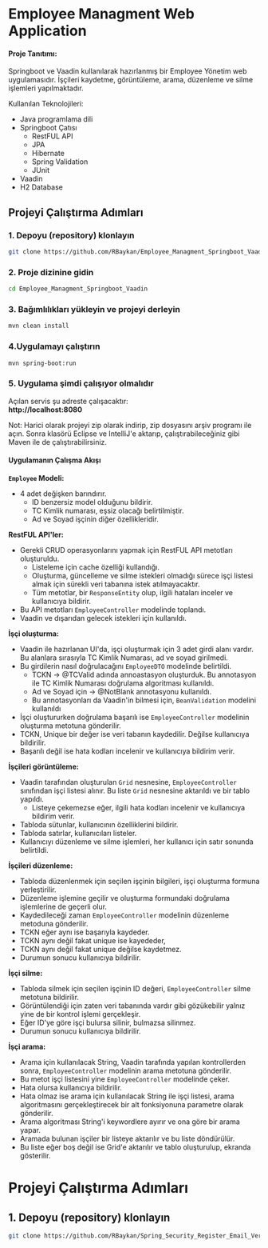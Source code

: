# Employee Managment Web Application

#### **Proje Tanıtımı:**
Springboot ve Vaadin kullanılarak hazırlanmış bir Employee Yönetim web uygulamasıdır. İşçileri kaydetme, görüntüleme, arama, düzenleme ve silme işlemleri yapılmaktadır. 

Kullanılan Teknolojileri:
- Java programlama dili
- Springboot Çatısı 
	- RestFUL API
	- JPA
	- Hibernate
	- Spring Validation
	- JUnit
- Vaadin
- H2 Database


## Projeyi Çalıştırma Adımları  
### 1️. Depoyu (repository) klonlayın  
```sh
git clone https://github.com/RBaykan/Employee_Managment_Springboot_Vaadin.git
```  

### 2️. Proje dizinine gidin  
```sh
cd Employee_Managment_Springboot_Vaadin
```  

### 3️. Bağımlılıkları yükleyin ve projeyi derleyin  
```sh
mvn clean install
```  

### 4️.Uygulamayı çalıştırın  
```sh
mvn spring-boot:run
```  

### 5️. Uygulama şimdi çalışıyor olmalıdır  
Açılan servis şu adreste çalışacaktır:  
 **http://localhost:8080**  

 Not: Harici olarak projeyi zip olarak indirip, zip dosyasını arşiv programı ile açın.
 Sonra klasörü Eclipse ve IntelliJ'e aktarıp, çalıştırabileceğiniz gibi Maven ile de çalıştırabilirsiniz.


#### **Uygulamanın Çalışma Akışı**

**`Employee` Modeli:**
- 4 adet değişken barındırır.
	- ID benzersiz model olduğunu bildirir.
	- TC Kimlik numarası, eşsiz olacağı belirtilmiştir.
	- Ad ve Soyad işçinin diğer özellikleridir.

**RestFUL API'ler:**
- Gerekli CRUD operasyonlarını yapmak için RestFUL API metotları oluşturuldu.
	- Listeleme için cache özelliği kullandığı. 
	- Oluşturma, güncelleme ve silme istekleri olmadığı sürece işçi listesi almak için sürekli veri tabanına istek atılmayacaktır.
	- Tüm metotlar, bir `ResponseEntity` olup, ilgili hataları inceler ve kullanıcıya bildirir.
- Bu API metotları `EmployeeController` modelinde toplandı.
- Vaadin ve dışarıdan gelecek istekleri için kullanıldı.

**İşçi oluşturma:**
- Vaadin ile hazırlanan UI'da, işçi oluşturmak için 3 adet girdi alanı vardır. Bu alanlara sırasıyla TC Kimlik Numarası, ad ve soyad girilmedi. 
- Bu girdilerin nasıl doğrulacağını `EmployeeDTO` modelinde belirtildi.
	- TCKN -> @TCValid adında annoastasyon oluşturduk. Bu annotasyon ile TC Kimlik Numarası doğrulama algoritması kullanıldı.
	- Ad ve Soyad için -> @NotBlank annotasyonu kullanıldı.
	- Bu annotasyonları da Vaadin'in bilmesi için, `BeanValidation` modelini kullanıldı
- İşçi oluştururken doğrulama başarılı ise `EmployeeController` modelinin oluşturma metotuna gönderilir. 
- TCKN, Unique bir değer ise veri tabanın kaydedilir. Değilse kullanıcıya bildirilir.
- Başarılı değil ise hata kodları incelenir ve kullanıcıya bildirim verir.

**İşçileri görüntüleme:**
- Vaadin tarafından oluşturulan `Grid` nesnesine, `EmployeeController` sınıfından işçi listesi alınır. Bu liste `Grid` nesnesine aktarıldı ve bir tablo yapıldı.
	- Listeye çekemezse eğer, ilgili hata kodları incelenir ve kullanıcıya bildirim verir.
- Tabloda sütunlar, kullanıcının özelliklerini bildirir.
- Tabloda satırlar, kullanıcıları listeler.
- Kullanıcıyı düzenleme ve silme işlemleri, her kullanıcı için satır sonunda belirtildi.


**İşçileri düzenleme:**
- Tabloda düzenlenmek için seçilen işçinin bilgileri, işçi oluşturma formuna yerleştirilir.
- Düzenleme işlemine geçilir ve oluşturma formundaki doğrulama işlemlerine de geçerli olur.
- Kaydedileceği zaman `EmployeeController` modelinin düzenleme metoduna gönderilir.
- TCKN eğer aynı ise başarıyla kaydeder.
- TCKN aynı değil fakat unique ise kayededer, 
- TCKN aynı değil fakat unique değilse kaydetmez.
- Durumun sonucu kullanıcıya bildirilir.

**İşçi silme:**
- Tabloda silmek için seçilen işçinin ID değeri, `EmployeeController` silme metotuna bildirilir.
- Görüntülendiği için zaten veri tabanında vardır gibi gözükebilir yalnız yine de bir kontrol işlemi gerçekleşir.
- Eğer ID'ye göre işçi bulursa silinir, bulmazsa silinmez.
- Durumun sonucu kullanıcıya bildirilir.

**İşçi arama:**

- Arama için kullanılacak String, Vaadin tarafında yapılan kontrollerden sonra, `EmployeeController` modelinin arama metotuna gönderilir.
- Bu metot işçi listesini yine `EmployeeController` modelinde çeker. 
- Hata olursa kullanıcıya bildirilir.
- Hata olmaz ise arama için kullanılacak String ile işçi listesi, arama algoritmasını gerçekleştirecek bir alt fonksiyonuna parametre olarak gönderilir.
- Arama algoritması String'i keywordlere ayırır ve ona göre bir arama yapar.
- Aramada bulunan işçiler bir listeye aktarılır ve bu liste döndürülür.
- Bu liste eğer boş değil ise Grid'e aktarılır ve tablo oluşturulup, ekranda gösterilir.

# Projeyi Çalıştırma Adımları  

## 1. Depoyu (repository) klonlayın  
```bash
git clone https://github.com/RBaykan/Spring_Security_Register_Email_Verification_Token.git
```

